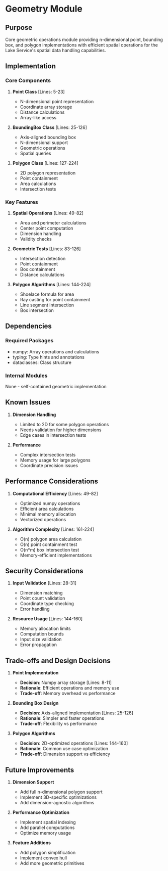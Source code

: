 # Geometry Module

## Purpose

Core geometric operations module providing n-dimensional point, bounding box, and polygon implementations with efficient spatial operations for the Lake Service's spatial data handling capabilities.

## Implementation

### Core Components

1. **Point Class** [Lines: 5-23]

   - N-dimensional point representation
   - Coordinate array storage
   - Distance calculations
   - Array-like access

2. **BoundingBox Class** [Lines: 25-126]

   - Axis-aligned bounding box
   - N-dimensional support
   - Geometric operations
   - Spatial queries

3. **Polygon Class** [Lines: 127-224]
   - 2D polygon representation
   - Point containment
   - Area calculations
   - Intersection tests

### Key Features

1. **Spatial Operations** [Lines: 49-82]

   - Area and perimeter calculations
   - Center point computation
   - Dimension handling
   - Validity checks

2. **Geometric Tests** [Lines: 83-126]

   - Intersection detection
   - Point containment
   - Box containment
   - Distance calculations

3. **Polygon Algorithms** [Lines: 144-224]
   - Shoelace formula for area
   - Ray casting for point containment
   - Line segment intersection
   - Box intersection

## Dependencies

### Required Packages

- numpy: Array operations and calculations
- typing: Type hints and annotations
- dataclasses: Class structure

### Internal Modules

None - self-contained geometric implementation

## Known Issues

1. **Dimension Handling**

   - Limited to 2D for some polygon operations
   - Needs validation for higher dimensions
   - Edge cases in intersection tests

2. **Performance**
   - Complex intersection tests
   - Memory usage for large polygons
   - Coordinate precision issues

## Performance Considerations

1. **Computational Efficiency** [Lines: 49-82]

   - Optimized numpy operations
   - Efficient area calculations
   - Minimal memory allocation
   - Vectorized operations

2. **Algorithm Complexity** [Lines: 161-224]
   - O(n) polygon area calculation
   - O(n) point containment test
   - O(n\*m) box intersection test
   - Memory-efficient implementations

## Security Considerations

1. **Input Validation** [Lines: 28-31]

   - Dimension matching
   - Point count validation
   - Coordinate type checking
   - Error handling

2. **Resource Usage** [Lines: 144-160]
   - Memory allocation limits
   - Computation bounds
   - Input size validation
   - Error propagation

## Trade-offs and Design Decisions

1. **Point Implementation**

   - **Decision**: Numpy array storage [Lines: 8-11]
   - **Rationale**: Efficient operations and memory use
   - **Trade-off**: Memory overhead vs performance

2. **Bounding Box Design**

   - **Decision**: Axis-aligned implementation [Lines: 25-126]
   - **Rationale**: Simpler and faster operations
   - **Trade-off**: Flexibility vs performance

3. **Polygon Algorithms**
   - **Decision**: 2D-optimized operations [Lines: 144-160]
   - **Rationale**: Common use case optimization
   - **Trade-off**: Dimension support vs efficiency

## Future Improvements

1. **Dimension Support**

   - Add full n-dimensional polygon support
   - Implement 3D-specific optimizations
   - Add dimension-agnostic algorithms

2. **Performance Optimization**

   - Implement spatial indexing
   - Add parallel computations
   - Optimize memory usage

3. **Feature Additions**
   - Add polygon simplification
   - Implement convex hull
   - Add more geometric primitives
